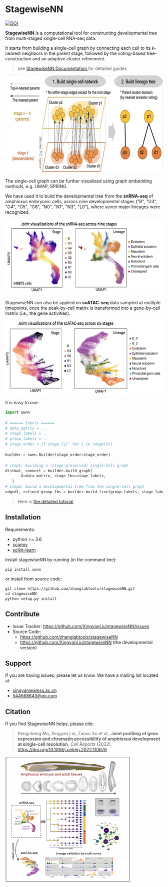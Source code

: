StagewiseNN
===========

[//]: # (https://zenodo.org/badge/386473402.svg)
[![DOI](https://zenodo.org/badge/386473402.svg)](https://zenodo.org/badge/latestdoi/386473402)

**StagewiseNN** is a computational tool for constructing
developmental tree from multi-staged single-cell RNA-seq data.

It starts from building a single-cell graph by connecting each cell to its
k-nearest neighbors in the parent stage, followed by the voting-based tree-construction
and an adaptive cluster refinement.

> see [StagewiseNN Documentation ](https://xingyanliu.github.io/stagewiseNN/index.html) for detailed guides

[//]: # (![StagewiseNN]&#40;docs/source/_figs/swnn_overview.png&#41;)
<img src="docs/source/_figs/swnn_overview.png" height="310"/>

The single-cell graph can be further visualized using graph embedding methods, e.g. UMAP, SPRING.

We have used it to build the developmental tree from the **snRNA-seq** of amphioxus embryonic cells, 
across nine developmental stages ("B", "G3", "G4", "G5", "G6", "N0", "N1", "N3", "L0"),
where seven major lineages were recognized.

<img src="docs/source/_figs/umap_rna1.png" height="240"/>

StagewiseNN can also be applied on **scATAC-seq** data sampled at multiple timepoints,
once the peak-by-cell matrix is transformed into a gene-by-cell matrix (i.e., the gene activities).

<img src="docs/source/_figs/umap_atac.png" height="236"/>

It is easy to use:

```python
import swnn

# ====== Inputs ======
# data_matrix = ..
# stage_labels = ..
# group_labels = ..
# stage_order = [f'stage_{i}' for i in range(5)]

builder = swnn.Builder(stage_order=stage_order)

# step1: building a (stage-preserved) single-cell graph
distmat, connect = builder.build_graph(
       X=data_matrix, stage_lbs=stage_labels,
   )
# step2: build a developmental tree from the single-cell graph
edgedf, refined_group_lbs = builder.build_tree(group_labels, stage_labels,)

```

> Here is [the detailed tutorial](https://xingyanliu.github.io/stagewiseNN/tutorial/tutorial_builder_based.html)


Installation
------------

Requirements:

- python >= 3.6
- [scanpy](https://pypi.org/project/scanpy/)
- [scikit-learn](https://pypi.org/project/scikit-learn/)


Install stagewiseNN by running (in the command line):

```shell
pip install swnn
```

or install from source code:

```shell
git clone https://github.com/zhanglabtools/stagewiseNN.git
cd stagewiseNN
python setup.py install
```

Contribute
----------

- Issue Tracker: https://github.com/XingyanLiu/stagewiseNN/issues
- Source Code: 
  - https://github.com/zhanglabtools/stagewiseNN
  - https://github.com/XingyanLiu/stagewiseNN (the developmental version)

Support
-------

If you are having issues, please let us know.
We have a mailing list located at: 

* xingyan@amss.ac.cn
* 544568643@qq.com

Citation
--------
If you find StagewiseNN helps, please cite:

> Pengcheng Ma, Xingyan Liu, Zaoxu Xu et al.,
> **Joint profiling of gene expression and chromatin accessibility of amphioxus 
> development at single-cell resolution**,
> _Cell Reports_ (2022), https://doi.org/10.1016/j.celrep.2022.110979

<img src="docs/source/_figs/graphic_summ.png" height="400"/>